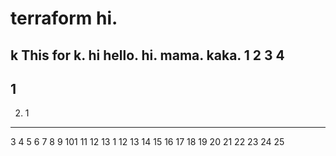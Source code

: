 # terraform hi.
k This for k.
hi hello.
hi.
mama.
kaka.
1
2
3
4
-----
1
-----
2. 1
-----
3
4
5
6
7
8
9
101
11
12
13
1
12
13
14
15
16
17
18
19
20
21
22
23
24
25
